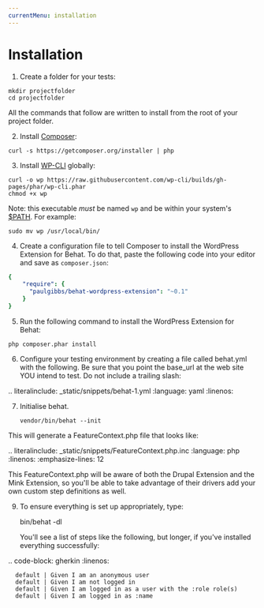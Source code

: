 ```yaml
---
currentMenu: installation
---
```


# Installation

1. Create a folder for your tests:

  ```Shell
  mkdir projectfolder
  cd projectfolder
  ```

  All the commands that follow are written to install from the root of your project folder.

2. Install [Composer](https://getcomposer.org/):

  ```Shell
  curl -s https://getcomposer.org/installer | php
  ```

3. Install [WP-CLI](http://wp-cli.org/) globally:

  ```Shell
  curl -o wp https://raw.githubusercontent.com/wp-cli/builds/gh-pages/phar/wp-cli.phar
  chmod +x wp
  ```

  Note: this executable *must* be named `wp` and be within your system's [$PATH](https://en.wikipedia.org/wiki/PATH_(variable)). For example:

  ```Shell
  sudo mv wp /usr/local/bin/
  ```

4. Create a configuration file to tell Composer to install the WordPress Extension for Behat. To do that, paste the following code into your editor and save as `composer.json`:

  ```YAML
  {
      "require": {
        "paulgibbs/behat-wordpress-extension": "~0.1"
      }
  }
  ```

5. Run the following command to install the WordPress Extension for Behat:

  ```Shell
  php composer.phar install
  ```

6. Configure your testing environment by creating a file called behat.yml with the following. Be sure that you point the base_url at the web site YOU intend to test. Do not include a trailing slash:

  .. literalinclude: _static/snippets/behat-1.yml
     :language: yaml
     :linenos:

7. Initialise behat.

    ```Shell
    vendor/bin/behat --init
    ```

  This will generate a FeatureContext.php file that looks like:

  .. literalinclude: _static/snippets/FeatureContext.php.inc
     :language: php
     :linenos:
     :emphasize-lines: 12

  This FeatureContext.php will be aware of both the Drupal Extension and the Mink Extension, so you'll be able to take advantage of their drivers add your own custom step definitions as well.

9. To ensure everything is set up appropriately, type:

    bin/behat -dl

   You'll see a list of steps like the following, but longer, if you've installed everything successfully:

  .. code-block: gherkin
     :linenos:

      default | Given I am an anonymous user
      default | Given I am not logged in
      default | Given I am logged in as a user with the :role role(s)
      default | Given I am logged in as :name

